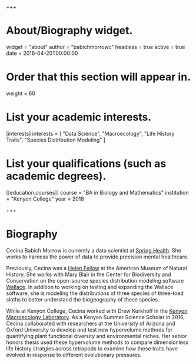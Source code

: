 +++
# About/Biography widget.
widget = "about"
author = "babichmorrowc"
headless = true
active = true
date = 2016-04-20T00:00:00

# Order that this section will appear in.
weight = 60

# List your academic interests.
[interests]
  interests = [
    "Data Science",
    "Macroecology",
    "Life History Traits",
    "Species Distribution Modeling"
  ]

# List your qualifications (such as academic degrees).
[[education.courses]]
  course = "BA in Biology and Mathematics"
  institution = "Kenyon College"
  year = 2018

 
+++

# Biography

Cecina Babich Morrow is currently a data scientist at [Spring Health](https://www.springhealth.com/). She works to harness the power of data to provide precision mental healthcare.

Previously, Cecina was a [Helen Fellow](https://www.amnh.org/learn-teach/higher-education/helen-fellowship) at the American Museum of Natural History. She works with Mary Blair in the Center for Biodiversity and Conservation on the open-source species distribution modeling software [Wallace](https://wallaceecomod.github.io/). In addition to working on testing and expanding the Wallace software, she is modeling the distributions of three species of three-toed sloths to better understand the biogeography of these species.

While at Kenyon College, Cecina worked with Drew Kerkhoff in the [Kenyon Macroecology Laboratory](https://kerkhofflab.org/). As a Kenyon Summer Science Scholar in 2016, Cecina collaborated with researchers at the University of Arizona and Oxford University to develop and test new hypervolume methods for quantifying plant functional diversity and environmental niches. Her senior honors thesis used these hypervolume methods to compare dimensionless life history stratgies across tetrapods to examine how these traits have evolved in response to different evolutionary pressures.
